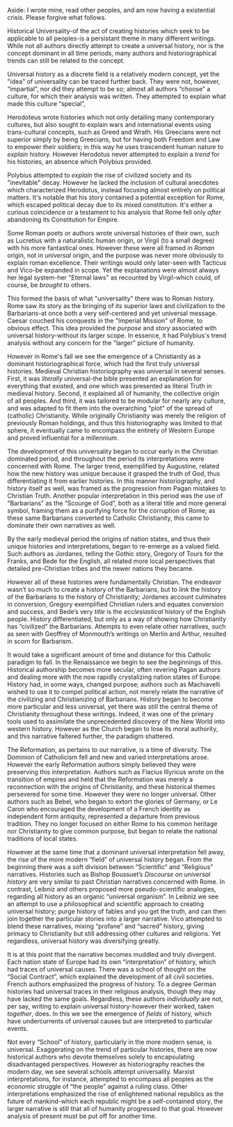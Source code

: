 Aside: I wrote mine, read other peoples, and am now having a existential crisis. Please forgive what follows.


Historical Universality-of the act of creating histories which seek to be applicable to all peoples-is a persistant theme in many different writings. While not all authors directly attempt to create a universal history, nor is the concept dominant in all time periods, many authors and historiographical trends can still be related to the concept.

Universal history as a discrete field is a relatively modern concept, yet the "idea" of universality can be traced further back. They were not, however, “impartial”, nor did they attempt to be so; almost all authors “choose” a culture, for which their analysis was written. They attempted to explain what made this culture “special”, 

Herodoteus wrote histories which not only detailing many contemporary cultures, but also sought to explain wars and international events using trans-cultural concepts, such as Greed and Wrath. His Greecians were not superior simply by being Greecians, but for having both Freedom and Law to empower their soldiers; in this way he uses trascendent human nature to *explain* history. However Herodotus never attempted to explain a *trend* for his histories, an absence which Polybius provided.

Polybius attempted to *explain* the rise of civilized society and its "inevitable" decay. However he lacked the inclusion of cultural anecdotes which characterized Herodotus, instead focusing almost entirely on political matters. It's notable that his story contained a potential exception for Rome, which escaped political decay due to its mixed constitution. It's either a curious coincidence or a testament to his analysis that Rome fell only *after* abandoning its Constitution for Empire. 

Some Roman poets or authors wrote universal histories of their own, such as Lucretius with a naturalistic human origin, or Virgil (to a small degree) with his more fantastical ones. However these were all framed in *Roman* origin, not in *universal* origin, and the purpose was never more obviously to explain roman excellence. Their writings would only later-seen with Tacticus and Vico-be expanded in scope. Yet the explanations were almost always her legal system-her "Eternal laws" as recounted by Virgil-which could, of course, be *brought* to others.

This formed the basis of what "universality" there was to Roman history. Rome saw its story as the bringing of its superior laws and civilization to the Barbarians-at once both a very self-centered and yet universal message. Caesar couched his conquests in the "Imperial Mission" of Rome, to obvious effect. This idea provided the *purpose* and *story* associated with universal history-without its larger scope. In essence, it had Polybius's trend analysis without any concern for the "larger" picture of humanity.

However in Rome's fall we see the emergence of a Christianity as a dominant historiographical force, which had the first truly universal histories. Medieval Christian historiography was universal in several senses. First, it was *literally* universal-the bible presented an explanation for everything that existed, and one which was presented as literal Truth in medieval history. Second, it explained all of humanity, the collective origin of all peoples. And third, it was tailored to be modular for nearly any culture, and was adapted to fit them into the overarching "plot" of the spread of (catholic) Christianity. While originally Christianity was merely the religion of previously Roman holdings, and thus this historiography was limited to that sphere, it eventually came to encompass the entirety of Western Europe and proved influential for a millennium. 

The development of this universality began to occur early in the Christian dominated period, and throughout the period its interpretations were concerned with Rome. The larger trend, exemplified by Augustine, related how the new history was unique because it grasped the truth of God, thus differentiating it from earlier histories. In this manner historiography, and history itself as well, was framed as the progression from Pagan mistakes to Christian Truth. Another popular interpretation in this period was the use of “Barbarians” as the “Scourge of God”, both as a literal title and more general symbol, framing them as a purifying force for the corruption of Rome; as these same Barbarians converted to Catholic Christianity, this came to dominate their own narratives as well.

By the early medieval period the origins of nation states, and thus their unique histories and interpretations, began to re-emerge as a valued field. Such authors as Jordanes, telling the Gothic story, Gregory of Tours for the Franks, and Bede for the English, all related more local perspectives that detailed pre-Christian tribes and the newer nations they became. 

However all of these histories were fundamentally Christian. The endeavor wasn’t so much to create a history of the Barbarians, but to *link* the history of the Barbarians to the history of Christianity; Jordanes account culminates in conversion, Gregory exemplified Christian rulers and equates conversion and success, and Bede’s very *title* is the *ecclesiastical* history of the English people. History differentiated, but only as a way of showing how Christianity has “civilized” the Barbarians. Attempts to even relate other narratives, such as seen with Geoffrey of Monmouth’s writings on Merlin and Arthur, resulted in scorn for Barbarism. 

It would take a significant amount of time and distance for this Catholic paradigm to fall. In the Renaissance we begin to see the beginnings of this. Historical authorship becomes more secular, often revering Pagan authors and dealing more with the now rapidly crystalizing nation states of Europe. History had, in some ways, changed purpose; authors such as Machiavelli wished to use it to compel political action, not merely relate the narrative of the civilizing and Christianizing of Barbarians. History began to become more particular and less universal, yet there was still the central theme of Christianity throughout these writings. Indeed, it was one of the primary tools used to assimilate the unprecedented discovery of the New World into western history. However as the Church began to lose its moral authority, and this narrative faltered further, the paradigm shattered.

The Reformation, as pertains to our narrative, is a time of diversity. The Dominion of Catholicism fell and new and varied interpretations arose. However the early Reformation authors simply believed they were preserving this interpretation. Authors such as Flacius Illyricus wrote on the transition of empires and held that the Reformation was merely a reconnection with the origins of Christianity, and these historical themes persevered for some time. However they were no longer universal. Other authors such as Bebel, who began to extort the glories of Germany, or Le Caron who encouraged the development of a French identity as independent form antiquity, represented a departure from previous tradition. They no longer focused on either Rome to his common heritage nor Christianity to give common purpose, but began to relate the national traditions of local states.

However at the same time that a dominant universal interpretation fell away, the rise of the more modern “field” of universal history began. From the beginning there was a soft division between “Scientific” and “Religious” narratives. Histories such as Bishop Boussuet’s *Discourse on universal history* are very similar to past Christian narratives concerned with Rome.  In contrast, Leibniz and others proposed more pseudo-scientific analogies, regarding all history as an organic “universal organism”. In Leibniz we see an attempt to use a philosophical and scientific approach to creating universal history; purge history of fables and you get the truth, and can then join together the particular stories into a larger narrative. Vico attempted to blend these narratives, mixing “profane” and “sacred” history, giving primacy to Christianity but still addressing other cultures and religions. Yet regardless, universal history was diversifying greatly.

It is at this point that the narrative becomes muddled and truly divergent. Each nation state of Europe had its own “interpretation” of history, which had traces of universal causes. There was a school of thought on the “Social Contract”, which explained the development of all civil societies. French authors emphasized the progress of history. To a degree German histories had universal traces in their religious analysis, though they may have lacked the same goals. Regardless, these authors *individually* are not, per say, writing to explain universal history-however their worked, taken *together*, does. In this we see the emergence of *fields* of history, which have undercurrents of universal causes but are interpreted to particular events.

Not every “School” of history, particularly in the more modern sense, is universal. Exaggerating on the trend of particular histories, there are now historical authors who devote themselves solely to encapsulating disadvantaged perspectives. However as historiography reaches the modern day, we see several schools attempt universality. Marxist interpretations, for instance, attempted to encompass all peoples as the economic struggle of “the people” against a ruling class. Other interpretations emphasized the rise of enlightened national republics as the future of mankind-which each republic might be a self-contained story, the larger narrative is still that all of humanity progressed to that goal. However analysis of present must be put off for another time. 
